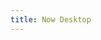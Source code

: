 ```yaml
---
title: Now Desktop
---
```

<!-- Identify UA then redirect -->
<script>
    if (/(x64|WOW64)/i.test(navigator.userAgent)) {
        window.location.href = "http://now-desktop-releases.zeit.sh/download/win32";
    }
    if (/(x86_64)/i.test(navigator.userAgent)) {
        window.location.href = "http://now-desktop-releases.zeit.sh/download/win32";
    }
    if (/(Macintosh)/i.test(navigator.userAgent)) {
        window.location.href = "http://now-desktop-releases.zeit.sh/download/osx";
    }
    if (/(iPhone|iPod)/i.test(navigator.userAgent)) {
        alert("This app does not work on your device.");
    }
    if (/(iPad)/i.test(navigator.userAgent)) {
        alert("This app does not work on your device.");
    }
    if (/(Android)/i.test(navigator.userAgent)) {
        alert("This app does not work on your device.");
    }
</script>